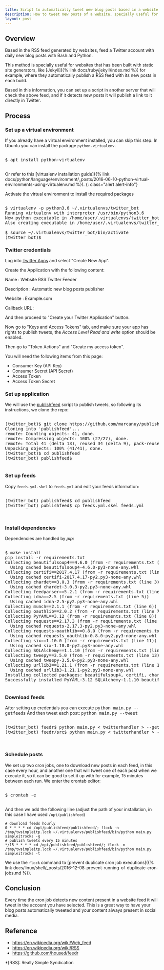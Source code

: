 ```yaml
---
title: Script to automatically tweet new blog posts based in a website RSS feed
description: How to tweet new posts of a website, specially useful for websites built with static generators like Jekyll.
layout: post
---
```


## Overview

Based in the RSS feed generated by websites, feed a Twitter account
with daily new blog posts with Bash and Python.

This method is specially useful for websites that has been built with
static site generators, like [Jekyll]({% link docs/ruby/jekyll/index.md %}) for example, where they
automatically publish a RSS feed with its new posts in each build.

Based in this information, you can set up a script in another server
that will check the above feed, and if it detects new posts it will
publish a link to it directly in Twitter.

## Process

### Set up a virtual environment

If you already have a virtual environment installed, you can skip this
step. In Ubuntu you can install the package `python-virtualenv`.

<pre class="shell">
<samp>
<span class="shell-prompt">$</span> <kbd>apt install python-virtualenv</kbd>
</samp>
</pre>

Or refer to this [virtualenv installation guide]({% link docs/python/language/environment/_posts/2016-06-10-python-virtual-environments-using-virtualenv.md %}).
{: class="alert alert-info"}

Activate the virtual environment to install the required packages

<pre class="shell">
<samp>
<span class="shell-prompt">$</span> <kbd>virtualenv -p python3.6 ~/.virtualenvs/twitter_bot</kbd>
Running virtualenv with interpreter /usr/bin/python3.6
New python executable in /home/user/.virtualenvs/twitter_bot/bin/python3.6
Also creating executable in /home/user/.virtualenvs/twitter_bot/bin/python
</samp>
<span class="shell-prompt">$</span> <kbd>source ~/.virtualenvs/twitter_bot/bin/activate</kbd>
<span class="shell-prompt">(twitter_bot)$</span>
</pre>

### Twitter credentials

Log into [Twitter Apps](https://apps.twitter.com/) and select "Create
New App".

Create the Application with the following content:

Name
: Website RSS Twitter Feeder

Description
: Automatic new blog posts publisher

Website
: Example.com

Callback URL
: <Leave it empty>

And then proceed to "Create your Twitter Application" button.

Now go to "Keys and Access Tokens" tab, and make sure your app has
rights to publish tweets, the *Access Level Read and write* option
should be enabled.

Then go to "Token Actions" and "Create my access token".

You will need the following items from this page:

- Consumer Key (API Key)
- Consumer Secret (API Secret)
- Access Token
- Access Token Secret

### Set up application

We will use the [publishfeed](https://github.com/marcanuy/publishfeed) script to
publish tweets, so following its instructions, we clone the repo:

<pre class="shell">
<samp>
<span class="shell-prompt">(twitter_bot)$</span> <kbd>git clone https://github.com/marcanuy/publishfeed</kbd>
Cloning into 'publishfeed'...
remote: Counting objects: 41, done.
remote: Compressing objects: 100% (27/27), done.
remote: Total 41 (delta 13), reused 34 (delta 9), pack-reused 0
Unpacking objects: 100% (41/41), done.
<span class="shell-prompt">(twitter_bot)$</span> <kbd>cd publishfeed</kbd>
<span class="shell-prompt">(twitter_bot) publishfeed$</span>
</samp>
</pre>

### Set up feeds

Copy `feeds.yml.skel` to `feeds.yml` and edit your feeds information:

<pre class="shell">
<samp>
<span class="shell-prompt">(twitter_bot) publishfeed$</span> <kbd>cd publishfeed</kbd>
<span class="shell-prompt">(twitter_bot) publishfeed$</span> <kbd>cp feeds.yml.skel feeds.yml</kbd>

</samp>
</pre>

### Install dependencies

Dependencies are handled by *pip*:

<pre class="shell">
<samp>
<span class="shell-prompt">$</span> <kbd>make install</kbd>
pip install -r requirements.txt
Collecting beautifulsoup4==4.6.0 (from -r requirements.txt (line 1))
  Using cached beautifulsoup4-4.6.0-py3-none-any.whl
Collecting certifi==2017.4.17 (from -r requirements.txt (line 2))
  Using cached certifi-2017.4.17-py2.py3-none-any.whl
Collecting chardet==3.0.3 (from -r requirements.txt (line 3))
  Using cached chardet-3.0.3-py2.py3-none-any.whl
Collecting feedparser==5.2.1 (from -r requirements.txt (line 4))
Collecting idna==2.5 (from -r requirements.txt (line 5))
  Using cached idna-2.5-py2.py3-none-any.whl
Collecting munch==2.1.1 (from -r requirements.txt (line 6))
Collecting oauthlib==2.0.2 (from -r requirements.txt (line 7))
Collecting PyYAML==3.12 (from -r requirements.txt (line 8))
Collecting requests==2.17.3 (from -r requirements.txt (line 9))
  Using cached requests-2.17.3-py2.py3-none-any.whl
Collecting requests-oauthlib==0.8.0 (from -r requirements.txt (line 10))
  Using cached requests_oauthlib-0.8.0-py2.py3-none-any.whl
Collecting six==1.10.0 (from -r requirements.txt (line 11))
  Using cached six-1.10.0-py2.py3-none-any.whl
Collecting SQLAlchemy==1.1.10 (from -r requirements.txt (line 12))
Collecting tweepy==3.5.0 (from -r requirements.txt (line 13))
  Using cached tweepy-3.5.0-py2.py3-none-any.whl
Collecting urllib3==1.21.1 (from -r requirements.txt (line 14))
  Using cached urllib3-1.21.1-py2.py3-none-any.whl
Installing collected packages: beautifulsoup4, certifi, chardet, feedparser, idna, six, munch, oauthlib, PyYAML, urllib3, requests, requests-oauthlib, SQLAlchemy, tweepy
Successfully installed PyYAML-3.12 SQLAlchemy-1.1.10 beautifulsoup4-4.6.0 certifi-2017.4.17 chardet-3.0.3 feedparser-5.2.1 idna-2.5 munch-2.1.1 oauthlib-2.0.2 requests-2.17.3 requests-oauthlib-0.8.0 six-1.10.0 tweepy-3.5.0 urllib3-1.21.1
</samp>
</pre>

### Download feeds

After setting up credentials you can execute <kbd>python main.py <twitterhandler> --getfeeds</kbd>
And then tweet each post: <kbd>python main.py <twitterhandler> --tweet</kbd>

<pre class="shell">
<samp>
<span class="shell-prompt">(twitter_bot) feedr$</span> <kbd>python main.py < twitterhandler > --getfeeds</kbd>
<span class="shell-prompt">(twitter_bot) feedr/src$</span> <kbd>python main.py < twitterhandler > --tweet</kbd>

</samp>
</pre>



### Schedule posts

We set up two cron jobs, one to download new posts in each feed, in
this case every hour, and another one that will tweet one of each post
when we execute it, so it can be good to set it up with for example,
15 minutes between each run. We enter the crontab editor:

<pre class="shell">
<samp>
<span class="shell-prompt">$</span> <kbd>crontab -e</kbd>
</samp>
</pre>

And then we add the following line (adjust the path of your
installation, in this case I have used `/opt/publishfeed`)

~~~
# download feeds hourly
0 * * * * cd /opt/publishfeed/publishfeed/; flock -n /tmp/twsimpleitp.lock ~/.virtualenvs/publishfeed/bin/python main.py simpleitrocks -g
# publish tweets every 15 minutes
*/15 * * * * cd /opt/publishfeed/publishfeed/; flock -n /tmp/twsimpleitp.lock ~/.virtualenvs/publishfeed/bin/python main.py simpleitrocks -t

~~~

We use the `flock` command to
[prevent duplicate cron job executions]({% link docs/linux/shell/_posts/2016-12-08-prevent-running-of-duplicate-cron-jobs.md %}). 

## Conclusion

Every time the cron job detects new content present in a website feed
it will tweet in the account you have selected. This is a great way to
have your blog posts automatically tweeted and your content always
present in social media.

## Reference

- <https://en.wikipedia.org/wiki/Web_feed>
- <https://en.wikipedia.org/wiki/RSS>
- <https://github.com/housed/feedr>

*[RSS]: Really Simple Syndication
